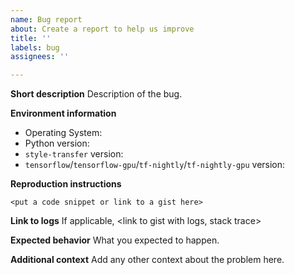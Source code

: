 ```yaml
---
name: Bug report
about: Create a report to help us improve
title: ''
labels: bug
assignees: ''

---
```


**Short description**
Description of the bug.

**Environment information**
* Operating System: <os>
* Python version: <version>
* `style-transfer` version: <package and version>
* `tensorflow`/`tensorflow-gpu`/`tf-nightly`/`tf-nightly-gpu` version: <package and version>

**Reproduction instructions**

```
<put a code snippet or link to a gist here>
```

**Link to logs**
If applicable, <link to gist with logs, stack trace>

**Expected behavior**
What you expected to happen.

**Additional context**
Add any other context about the problem here.
